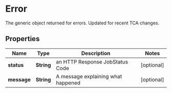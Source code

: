 

# Error

The generic object returned for errors. Updated for recent TCA changes.

## Properties

| Name | Type | Description | Notes |
|------------ | ------------- | ------------- | -------------|
|**status** | **String** | an HTTP Response JobStatus Code |  [optional] |
|**message** | **String** | A message explaining what happened |  [optional] |



